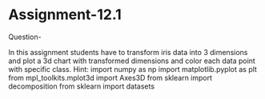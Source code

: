 # Assignment-12.1

Question-

In this assignment students have to transform iris data into 3 dimensions and plot a 3d
chart with transformed dimensions and color each data point with specific class.
Hint:
import numpy as np
import matplotlib.pyplot as plt
from mpl_toolkits.mplot3d import Axes3D
from sklearn import decomposition
from sklearn import datasets
